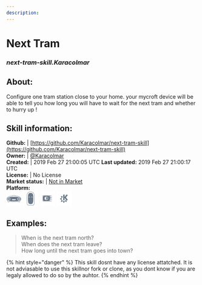 ```yaml
---
description: 
---
```


# Next Tram  
### _next-tram-skill.Karacolmar_  
## About:  
Configure one tram station close to your home. your mycroft device will be able to tell you how long you will have to wait for the next tram and whether to hurry up
!

## Skill information:  
**Github:** | [https://github.com/Karacolmar/next-tram-skill](https://github.com/Karacolmar/next-tram-skill)  
**Owner:** | [@Karacolmar](https://github.com/Karacolmar)  
**Created:** | 2019 Feb 27 21:00:05 UTC  **Last updated:** 2019 Feb 27 21:00:17 UTC  
**License:** | No License  
**Market status:** | [Not in Market](https://market.mycroft.ai/skill/)  
**Platform:**  
 ![Mark I](../.gitbook/assets/mark-1-icon.png)  ![Mark II](../.gitbook/assets/mark-2-icon.png)  ![Picroft](../.gitbook/assets/picroft-icon.png)  ![plasmoid](../.gitbook/assets/kde.png)   
## Examples:  
> When is the next tram north?  
> When does the next tram leave?  
> How long until the next tram goes into town?  
  
{% hint style="danger" %}
This skill dosnt have any license attatched. It is not adviasable to use this skillnor fork or clone, as you dont know if you are legaly allowed to do so by the auhtor.
{% endhint %}
